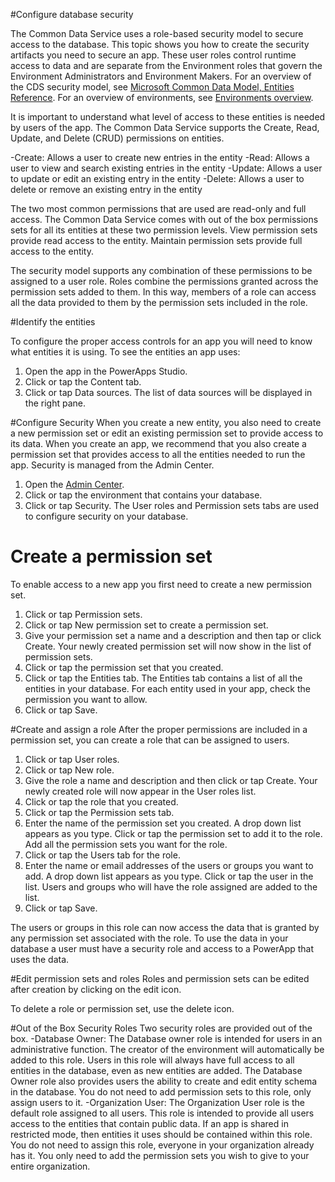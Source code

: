 <properties
	pageTitle="Configure database security"
	description="Configure database security"
	services="powerapps"
	documentationCenter="na"
	authors="maertenm"
	manager="robinarh"
	editor=""
	tags=""/>

<tags
   ms.service="powerapps"
   ms.devlang="na"
   ms.topic="article"
   ms.tgt_pltfrm="na"
   ms.workload="na"
   ms.date="10/38/2016"
   ms.author="robinr"/>

#Configure database security

The Common Data Service uses a role-based security model to secure access to the database. This topic shows you how to create the security artifacts you need to secure an app. These user roles control runtime access to data and are separate from the Environment roles that govern the Environment Administrators and Environment Makers. For an overview of the CDS security model, see [Microsoft Common Data Model, Entities Reference](http://download.microsoft.com/download/8/9/5/8956ED58-A9B0-40DF-8CB0-BC13AD8DB6E2/CDMEntityReference.docx). For an overview of environments, see [Environments overview](environments-overview.md).

It is important to understand what level of access to these entities is needed by users of the app. The Common Data Service supports the Create, Read, Update, and Delete (CRUD) permissions on entities. 

-Create: Allows a user to create new entries in the entity
-Read: Allows a user to view and search existing entries in the entity
-Update: Allows a user to update or edit an existing entry in the entity
-Delete: Allows a user to delete or remove an existing entry in the entity

The two most common permissions that are used are read-only and full access. The Common Data Service comes with out of the box permissions sets for all its entities at these two permission levels. View permission sets provide read access to the entity. Maintain  permission sets provide full access to the entity. 

The security model supports any combination of these permissions to be assigned to a user role. Roles combine the permissions granted across the permission sets added to them. In this way, members of a role can access all the data provided to them by the permission sets included in the role. 

#Identify the entities

To configure the proper access controls for an app you will need to know what entities it is using. To see the entities an app uses:

1. Open the app in the PowerApps Studio.
1. Click or tap the Content tab.
1. Click or tap Data sources. The list of data sources will be displayed in the right pane.

#Configure Security
When you create a new entity, you also need to create a new permission set or edit an existing permission set to provide access to its data. When you create an app, we recommend that you also create a permission set that provides access to all the entities needed to run the app. Security is managed from the Admin Center.

1. Open the [Admin Center](https://admin.powerapps.com).
1. Click or tap the environment that contains your database.
1. Click or tap Security. The User roles and Permission sets tabs are used to configure security on your database.

# Create a permission set
To enable access to a new app you first need to create a new permission set.

1. Click or tap Permission sets.
1. Click or tap New permission set to create a permission set.
1. Give your permission set a name and a description and then tap or click Create. Your newly created permission set will now show in the list of permission sets.
1. Click or tap the permission set that you created.
1. Click or tap the Entities tab. The Entities tab contains a list of all the entities in your database. For each entity used in your app, check the permission you want to allow.
1. Click or tap Save.

#Create and assign a role
After the proper permissions are included in a permission set, you can create a role that can be assigned to users.

1. Click or tap User roles.
1. Click or tap New role.
1. Give the role a name and description and then click or tap Create. Your newly created role will now appear in the User roles list.
1. Click or tap the role that you created.
1. Click or tap the Permission sets tab.
1. Enter the name of the permission set you created. A drop down list appears as you type. Click or tap the permission set to add it to the role. Add all the permission sets you want for the role.
1. Click or tap the Users tab for the role.
1. Enter the name or email addresses of the users or groups you want to add. A drop down list appears as you type. Click or tap the user in the list. Users and groups who will have the role assigned are added to the list. 
1. Click or tap Save.

The users or groups in this role can now access the data that is granted by any permission set associated with the role. To use the data in your database a user must have a security role and access to a PowerApp that uses the data. 

#Edit permission sets and roles
Roles and permission sets can be edited after creation by clicking on the edit icon.

To delete a role or permission set, use the delete icon.

#Out of the Box Security Roles
Two security roles are provided out of the box.
-Database Owner: The Database owner role is intended for users in an administrative function. The creator of the environment will automatically be added to this role. Users in this role will always have full access to all entities in the database, even as new entities are added. The Database Owner role also provides users the ability to create and edit entity schema in the database. You do not need to add permission sets to this role, only assign users to it.
-Organization User: The Organization User role is the default role assigned to all users. This role is intended to provide all users access to the entities that contain public data. If an app is shared in restricted mode, then entities it uses should be contained within this role. You do not need to assign this role, everyone in your organization already has it. You only need to add the permission sets you wish to give to your entire organization.




